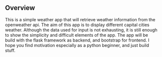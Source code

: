 ## Overview

This is a simple weather app that will retrieve weather information from the openweather api.
The aim of this app is to display different capital cities weather. Although the data used for input is not exhausting, it is still enough to show the simplicity and difficult elements of the app. 
The app will be build with the flask framework as backend, and bootstrap for frontend. I hope you find motivation especially as a python beginner, and just build stuff.

